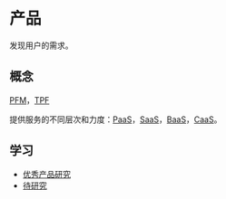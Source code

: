 # 产品
发现用户的需求。

## 概念
[PFM](../terminology/pmf.md)，[TPF](../terminology/tpf.md)

提供服务的不同层次和力度：[PaaS](../terminology/service-type/paas.md)，[SaaS](../terminology/service-type/saas.md)，[BaaS](../terminology/service-type/baas.md)，[CaaS](../terminology/service-type/caas.md)。

## 学习
* [优秀产品研究](./good-product-research/readme.md)
* [待研究](./to-research/readme.md)